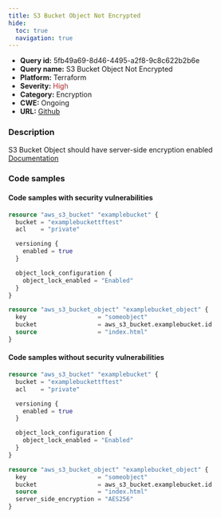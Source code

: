 ```yaml
---
title: S3 Bucket Object Not Encrypted
hide:
  toc: true
  navigation: true
---
```


-   **Query id:** 5fb49a69-8d46-4495-a2f8-9c8c622b2b6e
-   **Query name:** S3 Bucket Object Not Encrypted
-   **Platform:** Terraform
-   **Severity:** <span style="color:#bb2124">High</span>
-   **Category:** Encryption
-   **CWE:** Ongoing
-   **URL:** [Github](https://github.com/DataDog/kics/tree/master/assets/queries/terraform/aws/s3_bucket_object_not_encrypted)

### Description
S3 Bucket Object should have server-side encryption enabled<br>
[Documentation](https://registry.terraform.io/providers/hashicorp/aws/latest/docs/resources/s3_bucket_object#server_side_encryption)

### Code samples
#### Code samples with security vulnerabilities
```tf title="Positive test num. 1 - tf file" hl_lines="14"
resource "aws_s3_bucket" "examplebucket" {
  bucket = "examplebuckettftest"
  acl    = "private"

  versioning {
    enabled = true
  }

  object_lock_configuration {
    object_lock_enabled = "Enabled"
  }
}

resource "aws_s3_bucket_object" "examplebucket_object" {
  key                    = "someobject"
  bucket                 = aws_s3_bucket.examplebucket.id
  source                 = "index.html"
}

```


#### Code samples without security vulnerabilities
```tf title="Negative test num. 1 - tf file"
resource "aws_s3_bucket" "examplebucket" {
  bucket = "examplebuckettftest"
  acl    = "private"

  versioning {
    enabled = true
  }

  object_lock_configuration {
    object_lock_enabled = "Enabled"
  }
}

resource "aws_s3_bucket_object" "examplebucket_object" {
  key                    = "someobject"
  bucket                 = aws_s3_bucket.examplebucket.id
  source                 = "index.html"
  server_side_encryption = "AES256"
}

```
